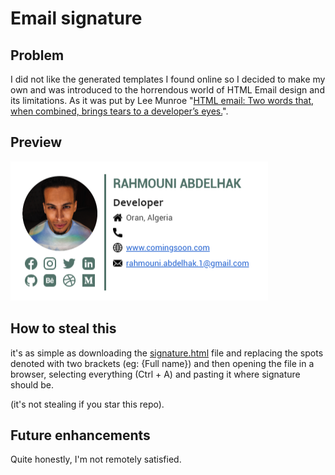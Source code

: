 # Email signature

## Problem
I did not like the generated templates I found online so I decided to make my own and was introduced to the horrendous world of HTML Email design and its limitations. As it was put by Lee Munroe "[HTML email: Two words that, when combined, brings tears to a developer’s eyes.](https://www.smashingmagazine.com/2017/01/introduction-building-sending-html-email-for-web-developers/)".

## Preview
![image of the signature taken from gmail](images/signature_image.png)

## How to steal this
it's as simple as downloading the [signature.html](signature.html) file and replacing the spots denoted with two brackets (eg: {Full name}) and then opening the file in a browser, selecting everything (Ctrl + A) and pasting it where signature should be.

(it's not stealing if you star this repo).

## Future enhancements
Quite honestly, I'm not remotely satisfied.